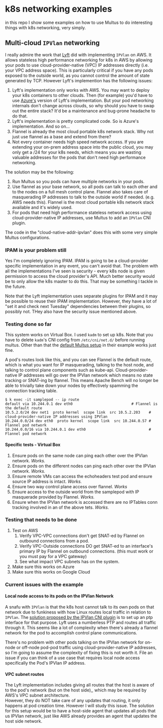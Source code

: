 # k8s networking examples
in this repo I show some examples on how to use Multus to do interesting things with k8s networking, very simply.

## Multi-cloud `IPVlan` networking
I really admire the work that [Lyft](https://github.com/lyft/cni-ipvlan-vpc-k8s) did with 
implementing `IPVlan` on AWS.  It allows stateless high performance networking for k8s in AWS by 
allowing your pods to use cloud-provider-native (VPC) IP addresses directly (i.e. your VPC address 
space). This is particularly critical if you have any pods exposed to the outside world, as you 
cannot control the amount of state generated by TCP.  However Lyft's implemention has the 
following issues:

1. Lyft's implementation only works with AWS. You may want to deploy your k8s containers to other 
   clouds.  Then (for example) you'd have to use 
   [Azure's](https://github.com/Azure/azure-container-networking) version of Lyft's 
   implementation. But your pod networking internals don't change across clouds, so why should 
   you have to swap out the entire stack?  It'd be a maintenance and bug-prone headache to do that.
1. Lyft's implementation is pretty complicated code.  So is Azure's implementation.  And so on...
1. Flannel is already the most cloud portable k8s network stack.  Why not just use flannel as a 
   base and extend from there?
1. Not every container needs high speed network access.  If you are extending your on-prem address 
   space into the public cloud, you may only get a /24 for your k8s needs, which means you are 
   wasting valuable addresses for the pods that don't need high performance networking.

The solution may be the following:

1. Run Multus so you pods can have multiple networks in your pods.
1. Use flannel as your base network, so all pods can talk to each other and to the nodes on a full 
   mesh control plane.  Flannel also takes care of masquerading IP addresses to talk to the outside 
   world if needed.  (e.g. AWS needs this).  Flannel is the most cloud portable k8s network stack 
   available and it's widely used.
1. For pods that need high performance stateless network access using cloud-provider-native IP 
   addresses, use Multus to add an `IPVlan` CNI plugin.

The code in the "cloud-native-addr-ipvlan" does this with some very simple Multus configurations.


### IPAM is your problem still
Yes I'm completely ignoring IPAM.  IPAM is going to be a cloud-provider specific implementation in any event,
you can't avoid that.   The problem with all the implementations I've seen is security - every k8s node is given
 permission to access the cloud provider's API.  Much better security would be to only allow the k8s master
to do this.  That may be something I tackle in the future.

Note that the Lyft implementation uses separate plugins for IPAM and it may be possible
to reuse their IPAM implementation.  However, they have a lot of "set it and check next Tuesday"
dependencies between their plugins, so possibly not.  THey also have the security issue
mentioned above.

### Testing done so far
This system works on Virtual Box.  I used `kadm` to set up k8s.  Note that you have to delete 
`kadm`'s CNI config from `/etc/cni/net.d/` before running multus.  Other than that the 
[default Multus setup](https://github.com/intel/multus-cni/blob/release-v3/doc/quickstart.md) 
in their example works just fine.

A pod's routes look like this, and you can see Flannel is the default route, which is what you want
for IP masquerading, talking to the host node, and talking to control plane components such as 
kube-api. Cloud-provider-native IP addresses will go over the IPVlan network which means no state tracking 
or SNAT-ing by flannel.  This means Apache Bench will no longer be able to trivially take
down your nodes by effectively spamming the connection tracking table.

```
$ k exec -it samplepod -- ip route
default via 10.244.0.1 dev eth0 		                  # Flannel is the default route
10.5.2.0/24 dev net1  proto kernel  scope link  src 10.5.2.203    # cloud-provider-native IP addresses using IPVlan
10.244.0.0/24 dev eth0  proto kernel  scope link  src 10.244.0.57 # Flannel pod network
10.244.0.0/16 via 10.244.0.1 dev eth0                             # Flannel pod network
```

#### Specific tests - Virtual Box
1. Ensure pods on the same node can ping each other over the IPVlan network. *Works.*
1. Ensure pods on the different nodes can ping each other over the IPVlan network. *Works.*
1. Ensure remote VMs can access the echoheaders test pod and ensure source IP address is intact.  *Works.*
1. Ensure two way control plane access over flannel. *Works*
1. Ensure access to the outside world from the samplepod with IP masquerade provided by Flannel.  *Works.*
1. Ensure when the IPVlan network is accessed there are no IPTables conn tracking involved in an
   of the above tets.  *Works.*

### Testing that needs to be done
1. Test on AWS
    1. Verify VPC-VPC connections don't get SNAT-ed by Flannel on outbound connections from a pod.
    1. Verify VPC-Outside connections DO get SNAT-ed to an interface's primary IP by Flannel on outbound connections. (this must work or you must pay for a VPC gateway)
    1. See what impact VPC subnets has on the system.
1. Make sure this works on Azure
1. Make sure this works on Google Cloud

### Current issues with the example
#### Local node access to its pods on the IPVlan Network
A snafu with `IPVlan` is that the k8s host cannot talk to its own pods on that network due to 
funkiness with how Linux routes local traffic in relation to `IPVlan`. 
The [solution proposed by the IPVlan CNI plugin](https://github.com/containernetworking/cni/blob/6737bc8207fd58727a46bba2cfb74f4e9391ad4f/Documentation/ipvlan.md) 
is to set up an ptp interface for that purpose.  Lyft uses a numberless PTP
and routes all traffic through it.  This seems like a lot of complexity when there's 
already a flannel network for the pod to accomplish control plane communications.

There's no problem with other pods talking on the IPVlan network for on-node or off-node
pod-pod traffic using cloud-provider-native IP addresses, so I'm going to assume the complexity
of fixing this is not worth it.  File an issue if you can think of a use case that requires
local node access specifically the Pod's IPVlan IP address.

#### VPC subnet routes
The Lyft implementation includes giving all routes that the host is aware of to the pod's
network (but on the host side),, which may be required by AWS's VPC subnet architecture.  
However, they do NOT take care of any updates that routing, it only happens at pod creation 
time.   However I will study this issue.  The solution for this setup would be to have a 
host-side agent that updates all pods that us IPVlan network, just like AWS already provides 
an agent that updates the host side network.
